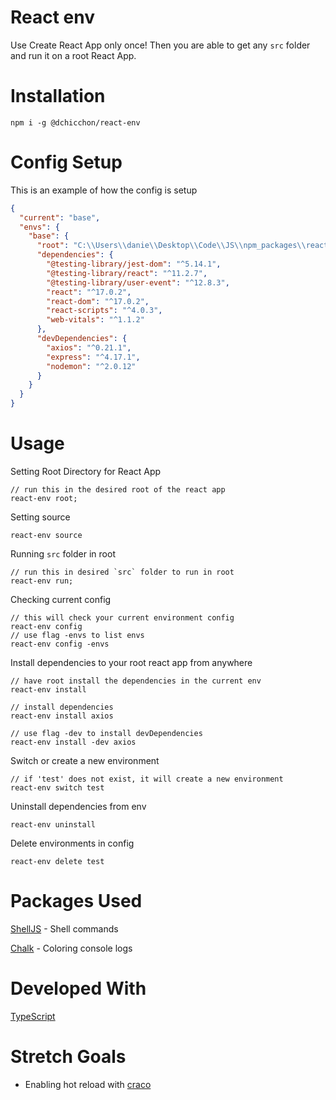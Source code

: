 # React env

Use Create React App only once! Then you are able to get any `src` folder and run it on a root React App.

# Installation

```console
npm i -g @dchicchon/react-env
```

# Config Setup

This is an example of how the config is setup

```json
{
  "current": "base",
  "envs": {
    "base": {
      "root": "C:\\Users\\danie\\Desktop\\Code\\JS\\npm_packages\\react-test",
      "dependencies": {
        "@testing-library/jest-dom": "^5.14.1",
        "@testing-library/react": "^11.2.7",
        "@testing-library/user-event": "^12.8.3",
        "react": "^17.0.2",
        "react-dom": "^17.0.2",
        "react-scripts": "^4.0.3",
        "web-vitals": "^1.1.2"
      },
      "devDependencies": {
        "axios": "^0.21.1",
        "express": "^4.17.1",
        "nodemon": "^2.0.12"
      }
    }
  }
}
```

# Usage

Setting Root Directory for React App

```console
// run this in the desired root of the react app
react-env root;
```

Setting source

```console
react-env source
```

Running `src` folder in root

```console
// run this in desired `src` folder to run in root
react-env run;
```

Checking current config

```console
// this will check your current environment config
react-env config
// use flag -envs to list envs
react-env config -envs
```

Install dependencies to your root react app from anywhere

```console
// have root install the dependencies in the current env
react-env install

// install dependencies
react-env install axios

// use flag -dev to install devDependencies
react-env install -dev axios
```

Switch or create a new environment

```console
// if 'test' does not exist, it will create a new environment
react-env switch test
```

Uninstall dependencies from env

```console
react-env uninstall
```

Delete environments in config

```console
react-env delete test
```


# Packages Used

[ShellJS](https://github.com/shelljs/shelljs) - Shell commands

[Chalk](https://www.npmjs.com/package/chalk) - Coloring console logs

# Developed With

[TypeScript](https://www.typescriptlang.org/)

# Stretch Goals
- Enabling hot reload with [craco](https://www.npmjs.com/package/@craco/craco)

